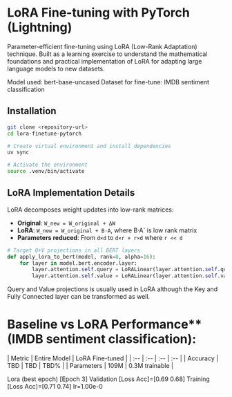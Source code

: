 # LoRA Fine-tuning with PyTorch (Lightning)
Parameter-efficient fine-tuning using LoRA (Low-Rank Adaptation) technique. 
Built as a learning exercise to understand the mathematical foundations and practical implementation of LoRA for adapting large language models to new datasets.

Model used: bert-base-uncased
Dataset for fine-tune: IMDB sentiment classification

## Installation

```bash
git clone <repository-url>
cd lora-finetune-pytorch

# Create virtual environment and install dependencies  
uv sync

# Activate the environment
source .venv/bin/activate
```

## LoRA Implementation Details

LoRA decomposes weight updates into low-rank matrices:

- **Original**: `W_new = W_original + ΔW`
- **LoRA**: `W_new = W_original + B·A`, where B·A` is low rank matrix
- **Parameters reduced**: From `d×d` to `d×r + r×d` where `r << d`

```python
# Target Q+V projections in all BERT layers
def apply_lora_to_bert(model, rank=8, alpha=16):
    for layer in model.bert.encoder.layer:
        layer.attention.self.query = LoRALinear(layer.attention.self.query)
        layer.attention.self.value = LoRALinear(layer.attention.self.value)
```

Query and Value projections is usually used in LoRA although the Key and Fully Connected layer can be transformed as well.

# Baseline vs LoRA Performance** (IMDB sentiment classification):
| Metric | Entire Model | LoRA Fine-tuned |
| :-- | :-- | :-- | :-- |
| Accuracy | TBD | TBD | TBD% |
| Parameters | 109M | 0.3M trainable | 


Lora (best epoch)
[Epoch 3] Validation [Loss Acc]=[0.69 0.68] Training [Loss Acc]=[0.71 0.74] lr=1.00e-0